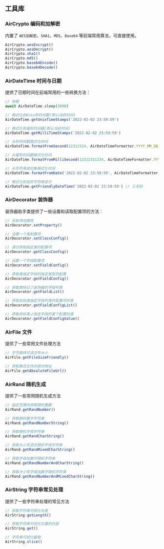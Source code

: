 ## 工具库

### AirCrypto 编码和加解密

内置了 `AES加解密`、`SHA1`、`MD5`、`Base64` 等前端常用算法，可直接使用。

```typescript
AirCrypto.aesEncrypt()
AirCrypto.aesDecrypt()
AirCrypto.sha1()
AirCrypto.md5()
AirCrypto.base64Encode()
AirCrypto.base64Decode()
```

### AirDateTime 时间与日期

提供了日期时间在前端常用的一些转换方法：

```typescript
// 休眠
await AirDateTime.sleep(3000)

// 格式化到Unix秒时间戳(默认当前时间)
AirDateTime.getUnixTimeStamps('2022-02-02 23:59:59')

// 格式化到毫秒时间戳(默认当前时间)
AirDateTime.getMilliTimeStamps('2022-02-02 23:59:59')

// 从秒时间戳格式化时间
AirDateTime.formatFromSecond(12312314, AirDateTimeFormatter.YYYY_MM_DD_HH_mm_ss)

// 从毫秒时间戳格式化时间
AirDateTime.formatFromMilliSecond(12312311234, AirDateTimeFormatter.YYYY_MM_DD_HH_mm_ss)

// 从字符串或对象格式化时间
AirDateTime.formatFromDate('2022-02-02 23:59:59', AirDateTimeFormatter.YYYY_MM_DD_HH_mm_ss)

// 格式化到友好字符串显示
AirDateTime.getFriendlyDateTime('2022-02-02 23:59:59') // 三天前
```

### AirDecorator 装饰器

装饰器助手类提供了一些设置和读取配置项的方法：

```typescript
// 反射添加属性
AirDecorator.setProperty()

// 设置一个类配置项
AirDecorator.setClassConfig()

// 递归获取指定类的配置项
AirDecorator.getClassConfig()

// 设置一个字段配置项
AirDecorator.setFieldConfig()

// 获取类指定字段的指定类型的配置
AirDecorator.getFieldConfig()

// 获取类标记了装饰器的字段列表
AirDecorator.getFieldList()

// 获取目标类指定字段列表的配置项列表
AirDecorator.getFieldConfigList()

// 获取目标类上指定字段的某个配置的值
AirDecorator.getFieldConfigValue()
```

### AirFile 文件

提供了一些常用文件处理方法

```typescript
// 字节数转可读文件大小
AirFile.getFileSizeFriendly()

// 获取静态文件的绝对地址
AirFile.getAbsoluteFileUrl()
```

### AirRand 随机生成

提供了一些常用随机生成方法

```typescript
// 指定范围内获取随机整数
AirRand.getRandNumber()

// 获取随机数字字符串
AirRand.getRandNumberString()

// 获取随机字母字符串
AirRand.getRandCharString()

// 获取大小写混合随机字母字符串
AirRand.getRandMixedCharString()

// 获取字母加数字随机字符串
AirRand.getRandNumberAndCharString()

// 获取大小写字母加数字随机字符串
AirRand.getRandNumberAndMixedCharString()
```

### AirString 字符串常见处理

提供了一些字符串处理的常见方法

```typescript
// 获取字符串可视化长度
AirString.getLength()

// 获取字符串可视化位置的内容
AirString.get()

// 字符串可视化截取
AirString.slice()
```
